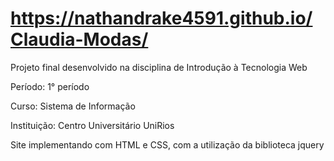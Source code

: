 # https://nathandrake4591.github.io/Claudia-Modas/

Projeto final desenvolvido na disciplina de Introdução à Tecnologia Web

Período: 1° período

Curso: Sistema de Informação

Instituição: Centro Universitário UniRios

Site implementando com HTML e CSS, com a utilização da biblioteca jquery

